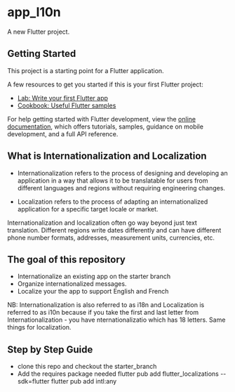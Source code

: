 # app_l10n

A new Flutter project.

## Getting Started

This project is a starting point for a Flutter application.

A few resources to get you started if this is your first Flutter project:

- [Lab: Write your first Flutter app](https://docs.flutter.dev/get-started/codelab)
- [Cookbook: Useful Flutter samples](https://docs.flutter.dev/cookbook)

For help getting started with Flutter development, view the
[online documentation](https://docs.flutter.dev/), which offers tutorials,
samples, guidance on mobile development, and a full API reference.

## What is Internationalization and Localization

- Internationalization refers to the process of designing and developing an application in a way that allows it to be translatable for users from different languages and regions without requiring engineering changes.

- Localization refers to the process of adapting an internationalized application for a specific target locale or market.

Internationalization and localization often go way beyond just text translation. Different regions write dates differently and can have different phone number formats, addresses, measurement units, currencies, etc.

## The goal of this repository

- Internationalize an existing app on the starter branch
- Organize internationalized messages.
- Localize your the app to support English and French

NB: Internationalization is also referred to as i18n and Localization is referred to as i10n because if you take the first and last letter from Internationalization - you have nternationalizatio which has 18 letters. Same things for localization.

## Step by Step Guide

- clone this repo and checkout the starter_branch
- Add the requires package needed
  flutter pub add flutter_localizations --sdk=flutter
  flutter pub add intl:any
